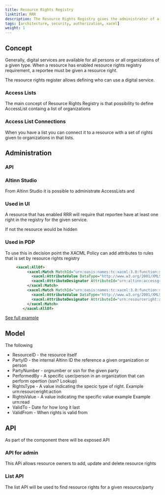 ```yaml
---
title: Resource Rights Registry
linktitle: RRR
description: The Resource Rights Registry gives the administrator of a Resource in Resource Registry the capability to administrate which organizations and persons can access their resources.
tags: [architecture, security, authorization, xacml]
weight: 1
---
```


## Concept

Generally, digital services are available for all persons or all organizations of a given type.
When a resource has enabled resource rights registry requirement, a reportee must be given a resource right. 

The resource rights register allows defining who can use a digital service.


### Access Lists

The main concept of Resource Rights Registry is that possibility to define AccessList containg a list of organizations


### Access List Connections

When you have a list you can connect it to a resource with a set of rights given to organizations in that lists. 



## Administration


### API



### Altinn Studio

From Altinn Studio it is possible to administrate AccessLists and 








### Used in UI

A resource that has enabled RRR will require that reportee have at least one right in the registry for the given service.

If not the resource would be hidden 


### Used in PDP

To use this in decision point the XACML Policy can add attributes to rules that is set by resource rights registry

```xml
     <xacml:AllOf>
          <xacml:Match MatchId="urn:oasis:names:tc:xacml:3.0:function:string-equal-ignore-case">
            <xacml:AttributeValue DataType="http://www.w3.org/2001/XMLSchema#string">innehaver</xacml:AttributeValue>
            <xacml:AttributeDesignator AttributeId="urn:altinn:accessgroup" Category="urn:oasis:names:tc:xacml:1.0:subject-category:access-subject" DataType="http://www.w3.org/2001/XMLSchema#string" MustBePresent="false"/>
          </xacml:Match>
          <xacml:Match MatchId="urn:oasis:names:tc:xacml:3.0:function:string-equal-ignore-case">
            <xacml:AttributeValue DataType="http://www.w3.org/2001/XMLSchema#string">read</xacml:AttributeValue>
            <xacml:AttributeDesignator AttributeId="urn:resourceright:action" Category="urn:oasis:names:tc:xacml:1.0:subject-category:access-subject" DataType="http://www.w3.org/2001/XMLSchema#string" MustBePresent="false"/>
          </xacml:Match>
        </xacml:AllOf>
 ```

 [See full example](policysample.xml)

## Model

The following 

- ResourceID - the resource itself
- PartyID  - the internal Altinn ID the reference a given organization or person
- PartyNumber  - orgnumber or ssn for the given party
- PerformedBy - A specific user/person in an organization that can perform opertion (ssn? Lookup)
- RightsType -  A value indicating the specic type of right. Example urn:resourceright:action
- RightsValue - A value indicating the specific value example Example  urn:read
- ValidTo  -   Date for how long it last
- ValidFrom -  When rights is valid from


## API

As part of the component there will be exposed API

### API for admin

This APi allows resource owners to add, update and delete resource rights

### List API

The list API will be used to find resource rights for a given resource/party 
